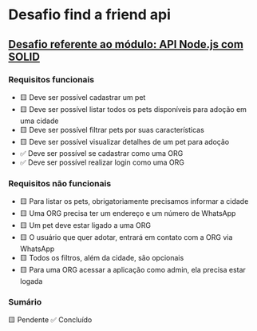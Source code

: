 # Desafio find a friend api

## [Desafio referente ao módulo: API Node.js com SOLID](https://efficient-sloth-d85.notion.site/Desafio-03-0b927eb32dbd4f21ab40224ffdf6cf19#b932fdc8ace240568a620ac4dc4c82e5)

### Requisitos funcionais

- 🟨 Deve ser possível cadastrar um pet
- 🟨 Deve ser possível listar todos os pets disponíveis para adoção em uma cidade
- 🟨 Deve ser possível filtrar pets por suas características
- 🟨 Deve ser possível visualizar detalhes de um pet para adoção
- ✅ Deve ser possível se cadastrar como uma ORG
- ✅ Deve ser possível realizar login como uma ORG


### Requisitos não funcionais

- 🟨 Para listar os pets, obrigatoriamente precisamos informar a cidade
- 🟨 Uma ORG precisa ter um endereço e um número de WhatsApp
- 🟨 Um pet deve estar ligado a uma ORG
- 🟨 O usuário que quer adotar, entrará em contato com a ORG via WhatsApp
- 🟨 Todos os filtros, além da cidade, são opcionais
- 🟨 Para uma ORG acessar a aplicação como admin, ela precisa estar logada

### Sumário
🟨 Pendente
✅ Concluído